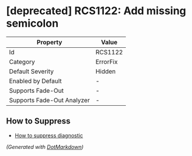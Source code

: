 # \[deprecated\] RCS1122: Add missing semicolon

| Property                    | Value    |
| --------------------------- | -------- |
| Id                          | RCS1122  |
| Category                    | ErrorFix |
| Default Severity            | Hidden   |
| Enabled by Default          | \-       |
| Supports Fade\-Out          | \-       |
| Supports Fade\-Out Analyzer | \-       |

## How to Suppress

* [How to suppress diagnostic](../HowToConfigureAnalyzers#HowToSupressDiagnostic.md)

*\(Generated with [DotMarkdown](http://github.com/JosefPihrt/DotMarkdown)\)*